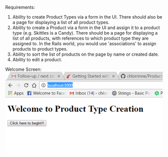 Requirements:
1. Ability to create Product Types via a form in the UI. There should also be a page for displaying a list of all product types.
2. Ability to create a Product via a form in the UI and assign it to a product type (e.g. Skittles is a Candy). There should be a page for displaying a list of all products, with references to which product type they are assigned to. In the Rails world, you would use 'associations' to assign products to product types.
3. Ability to sort the list of products on the page by name or created date.
4. Ability to edit a product.

Welcome Screen:
![alt tag](https://raw.githubusercontent.com/chlorrinne/Product-Types-Rails-Sample-App/master/images/Welcome.png)
